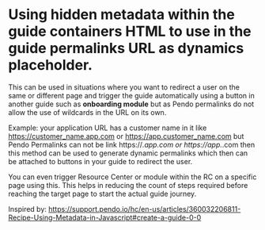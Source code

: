 # Using hidden metadata within the guide containers HTML to use in the guide permalinks URL as dynamics placeholder.

This can be used in situations where you want to redirect a user on the same or different page and trigger the guide automatically using a button in another guide such as **onboarding module** but as Pendo permalinks do not allow the use of wildcards in the URL on its own.

Example: your application URL has a customer name in it like https://customer_name.app.com or https://app.customer_name.com but Pendo Permalinks can not be link https://*.app.com or https://app.*.com then this method can be used to generate dynamic permalinks which then can be attached to buttons in your guide to redirect the user.

You can even trigger Resource Center or module within the RC on a specific page using this.
This helps in reducing the count of steps required before reaching the target page to start the actual guide journey.

Inspired by: https://support.pendo.io/hc/en-us/articles/360032206811-Recipe-Using-Metadata-in-Javascript#create-a-guide-0-0

